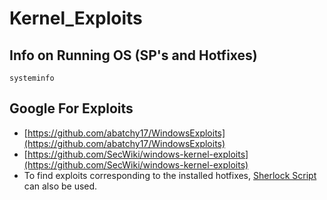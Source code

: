 # Kernel\_Exploits

## Info on Running OS \(SP's and Hotfixes\)

```text
systeminfo
```

## Google For Exploits

* [https://github.com/abatchy17/WindowsExploits](https://github.com/abatchy17/WindowsExploits) 
* [https://github.com/SecWiki/windows-kernel-exploits](https://github.com/SecWiki/windows-kernel-exploits) 
* To find exploits corresponding to the installed hotfixes, [Sherlock Script](https://github.com/rasta-mouse/Sherlock) can also be used.

